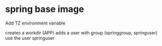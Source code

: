 # spring base image

Add TZ environment variable

creates a workdir (APP)
adds a user with group (springgroup, springuser)
use the user springuser